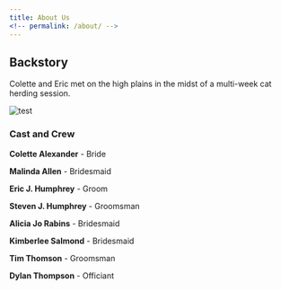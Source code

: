```yaml
---
title: About Us
<!-- permalink: /about/ -->
---
```


## Backstory

Colette and Eric met on the high plains in the midst of a multi-week cat herding session.

![test](https://photos.app.goo.gl/gRs5PyFE43TUWNlw2)

### Cast and Crew

**Colette Alexander** - Bride

**Malinda Allen** - Bridesmaid

**Eric J. Humphrey** - Groom

**Steven J. Humphrey** - Groomsman

**Alicia Jo Rabins** - Bridesmaid

**Kimberlee Salmond** - Bridesmaid

**Tim Thomson** - Groomsman

**Dylan Thompson** - Officiant